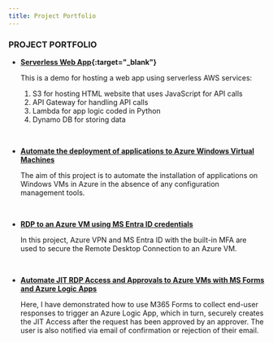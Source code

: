 ```yaml
---
title: Project Portfolio
---
```


### PROJECT PORTFOLIO

- **[Serverless Web App](https://eh-serverless-webapp-proj1.s3.ap-southeast-2.amazonaws.com/index.html){:target="_blank"}**

   This is a demo for hosting a web app using serverless AWS services:
   1. S3 for hosting HTML website that uses JavaScript for API calls
   2. API Gateway for handling API calls
   3. Lambda for app logic coded in Python
   4. Dynamo DB for storing data

&nbsp;
- **[Automate the deployment of applications to Azure Windows Virtual Machines](./projects/deploy_app_to_azure_vms)**

   The aim of this project is to automate the installation of applications on Windows VMs in Azure in the absence of any configuration management tools.

&nbsp;
- **[RDP to an Azure VM using MS Entra ID credentials](./projects/rdp_to_azure_vm_with_entra_id)**

   In this project, Azure VPN and MS Entra ID with the built-in MFA are used to secure the Remote Desktop Connection to an Azure VM.
   
&nbsp;
- **[Automate JIT RDP Access and Approvals to Azure VMs with MS Forms and Azure Logic Apps ](./projects/ms_forms_logic_app_jit_access_approval)**

   Here, I have demonstrated how to use M365 Forms to collect end-user responses to trigger an Azure Logic App, which in turn, securely creates the JIT Access after the request has been approved by an approver. The user is also notified via email of confirmation or rejection of their email.
